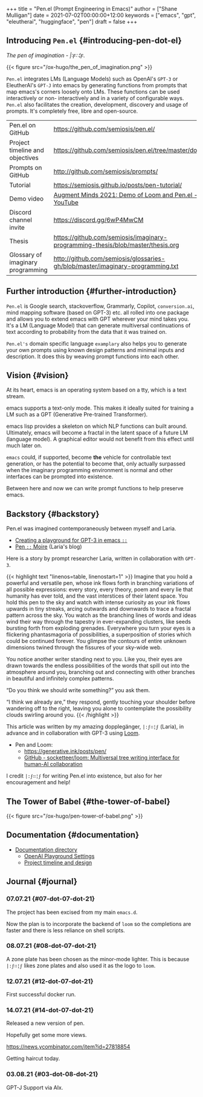 +++
title = "Pen.el (Prompt Engineering in Emacs)"
author = ["Shane Mulligan"]
date = 2021-07-02T00:00:00+12:00
keywords = ["emacs", "gpt", "eleutherai", "huggingface", "pen"]
draft = false
+++

## Introducing `Pen.el` {#introducing-pen-dot-el}

_The pen of imagination - |:ϝ∷¦ϝ._

{{< figure src="/ox-hugo/the_pen_of_imagination.png" >}}

`Pen.el` integrates LMs (Language Models) such as OpenAI's
`GPT-3` or EleutherAI's `GPT-J` into emacs by
generating functions from prompts that map
emacs's corners loosely onto LMs. These
functions can be used interactively or non-
interactively and in a variety of configurable
ways. `Pen.el` also facilitates the creation,
development, discovery and usage of prompts.
It's completely free, libre and open-source.

|                                   |                                                                                                      |
|-----------------------------------|------------------------------------------------------------------------------------------------------|
| Pen.el on GitHub                  | <https://github.com/semiosis/pen.el/>                                                                |
| Project timeline and objectives   | <https://github.com/semiosis/pen.el/tree/master/docs>                                                |
| Prompts on GitHub                 | <http://github.com/semiosis/prompts/>                                                                |
| Tutorial                          | <https://semiosis.github.io/posts/pen-tutorial/>                                                     |
| Demo video                        | [Augment Minds 2021: Demo of Loom and Pen.el - YouTube](https://www.youtube.com/watch?v=J9BnZjWV1jw) |
| Discord channel invite            | <https://discord.gg/6wP4MwCM>                                                                        |
| Thesis                            | <https://github.com/semiosis/imaginary-programming-thesis/blob/master/thesis.org>                    |
| Glossary of imaginary programming | <http://github.com/semiosis/glossaries-gh/blob/master/imaginary-programming.txt>                     |


## Further introduction {#further-introduction}

`Pen.el` is Google search, stackoverflow,
Grammarly, Copilot, `conversion.ai`, mind
mapping software (based on GPT-3) etc. all
rolled into one package and allows you to
extend emacs with GPT wherever your mind takes
you. It's a LM (Language Model) that can generate
multiversal continuations of text according to
probability from the data that it was trained
on.

`Pen.el's` domain specific language `examplary` also helps
you to generate your own prompts using known
design patterns and minimal inputs and
description. It does this by weaving prompt
functions into each other.


## Vision {#vision}

At its heart, emacs is an operating system
based on a tty, which is a text stream.

emacs supports a text-only mode. This makes it
ideally suited for training a LM such as a GPT
(Generative Pre-trained Transformer).

emacs lisp provides a skeleton on which NLP
functions can built around. Ultimately, emacs
will become a fractal in the latent space of a
future LM (language model). A graphical editor would not
benefit from this effect until much later on.

`emacs` could, if supported, become **the**
vehicle for controllable text generation, or
has the potential to become that, only
actually surpassed when the imaginary
programming environment is normal and other
interfaces can be prompted into existence.

Between here and now we can write prompt
functions to help preserve emacs.


## Backstory {#backstory}

Pen.el was imagined contemporaneously between myself and Laria.

-   [Creating a playground for GPT-3 in emacs `::`](https://semiosis.github.io/posts/creating-a-playground-for-gpt-3-in-emacs/)
-   [Pen `::`  Moire](https://generative.ink/posts/pen/) (Laria's blog)

Here is a story by prompt researcher Laria, written in collaboration with `GPT-3`.

{{< highlight text "linenos=table, linenostart=1" >}}
Imagine that you hold a powerful and versatile pen, whose ink flows forth in
branching variations of all possible expressions: every story, every theory,
poem and every lie that humanity has ever told, and the vast interstices of
their latent space. You hold this pen to the sky and watch with intense
curiosity as your ink flows upwards in tiny streaks, arcing outwards and
downwards to trace a fractal pattern across the sky. You watch as the branching
lines of words and ideas wind their way through the tapestry in ever-expanding
clusters, like seeds bursting forth from exploding grenades. Everywhere you
turn your eyes is a flickering phantasmagoria of possibilities, a superposition
of stories which could be continued forever. You glimpse the contours of entire
unknown dimensions twined through the fissures of your sky-wide web.

You notice another writer standing next to you. Like you, their eyes are drawn
towards the endless possibilities of the words that spill out into the
atmosphere around you, branching out and connecting with other branches in
beautiful and infinitely complex patterns.

“Do you think we should write something?” you ask them.

“I think we already are,” they respond, gently touching your shoulder before
wandering off to the right, leaving you alone to contemplate the possibility
clouds swirling around you.
{{< /highlight >}}

This article was written by my amazing
dopplegänger, `|:ϝ∷¦ϝ` (Laria), in advance and
in collaboration with GPT-3 using
[Loom](https://github.com/socketteer/loom).

-   Pen and Loom:
    -   <https://generative.ink/posts/pen/>
    -   [GitHub - socketteer/loom: Multiversal tree writing interface for human-AI collaboration](https://github.com/socketteer/loom)

I credit `|:ϝ∷¦ϝ` for writing Pen.el into
existence, but also for her encouragement and help!


## The Tower of Babel {#the-tower-of-babel}

{{< figure src="/ox-hugo/pen-tower-of-babel.png" >}}


## Documentation {#documentation}

-   [Documentation directory](./docs)
    -   [OpenAI Playground Settings](playground-settings)
    -   [Project timeline and design](README)


## Journal {#journal}


### 07.07.21 {#07-dot-07-dot-21}

The project has been excised from my main `emacs.d`.

Now the plan is to incorporate the backend of
`loom` so the completions are faster and there
is less reliance on shell scripts.


### 08.07.21 {#08-dot-07-dot-21}

A zone plate has been chosen as the minor-mode lighter.
This is because `|:ϝ∷¦ϝ` likes zone plates and also used it as the logo to `loom`.


### 12.07.21 {#12-dot-07-dot-21}

First successful docker run.

<!-- Play on asciinema.com -->
<!-- <a title="asciinema recording" href="https://asciinema.org/a/tdI8acXoSLeSjCLTyK67EWkJu" target="_blank"><img alt="asciinema recording" src="https://asciinema.org/a/tdI8acXoSLeSjCLTyK67EWkJu.svg" /></a> -->
<!-- Play on the blog -->
<script src="https://asciinema.org/a/tdI8acXoSLeSjCLTyK67EWkJu.js" id="asciicast-tdI8acXoSLeSjCLTyK67EWkJu" async></script>


### 14.07.21 {#14-dot-07-dot-21}

Released a new version of pen.

Hopefully get some more views.

<https://news.ycombinator.com/item?id=27818854>

Getting haircut today.


### 03.08.21 {#03-dot-08-dot-21}

GPT-J Support via AIx.